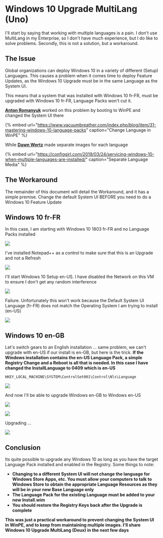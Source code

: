 # Windows 10 Upgrade MultiLang \(Uno\)

I'll start by saying that working with multiple languages is a pain.  I don't use MultiLang in my Enterprise, so I don't have much experience, but I do like to solve problems.  Secondly, this is not a solution, but a workaround.

## The Issue

Global organizations can deploy Windows 10 in a variety of different \(Setup\) Languages.  This causes a problem when it comes time to deploy Feature Updates, as the Windows 10 Upgrade must be in the same Language as the System UI.

This means that a system that was installed with Windows 10 fr-FR, must be upgraded with Windows 10 fr-FR, Language Packs won't cut it.

[**Anton Romanyuk**](https://twitter.com/admiraltolwyn) worked on this problem by booting to WinPE and changed the System UI there

{% embed url="https://www.vacuumbreather.com/index.php/blog/item/31-mastering-windows-10-language-packs" caption="Change Language in WinPE" %}

While [**Dawn Wertz**](https://twitter.com/wertzdm3) made separate images for each language

{% embed url="https://configgirl.com/2019/03/24/servicing-windows-10-when-multiple-languages-are-installed/" caption="Separate Language Media" %}

## The Workaround

The remainder of this document will detail the Workaround, and it has a simple premise.  Change the default System UI BEFORE you need to do a Windows 10 Feature Update

## Windows 10 fr-FR

In this case, I am starting with Windows 10 1803 fr-FR and no Language Packs installed

![](../../.gitbook/assets/image%20%28351%29.png)

I've installed Notepad++ as a control to make sure that this is an Upgrade and not a Refresh

![](../../.gitbook/assets/image%20%28261%29.png)

I'll start Windows 10 Setup en-US.  I have disabled the Network on this VM to ensure I don't get any random interference

![](../../.gitbook/assets/image%20%2873%29.png)

Failure.  Unfortunately this won't work because the Default System UI Language \(fr-FR\) does not match the Operating System I am trying to install \(en-US\)

![](../../.gitbook/assets/image%20%289%29.png)

## Windows 10 en-GB

Let's switch gears to an English installation ... same problem, we can't upgrade with en-US if our install is en-GB, but here is the trick.  **If the Windows installation contains the en-US Language Pack, a simple Registry Change and a Reboot is all that is needed.  In this case I have changed the InstallLanguage to 0409 which is en-US**

```text
HKEY_LOCAL_MACHINE\SYSTEM\ControlSet001\Control\Nls\Language
```

![](../../.gitbook/assets/image%20%28143%29.png)

And now I'll be able to upgrade Windows en-GB to Windows en-US

![](../../.gitbook/assets/image%20%285%29.png)

![](../../.gitbook/assets/image%20%2899%29.png)

Upgrading ...

![](../../.gitbook/assets/image%20%28167%29.png)

## Conclusion

Its quite possible to upgrade any Windows 10 as long as you have the target Language Pack installed and enabled in the Registry.  Some things to note:

* **Changing to a different System UI will not change the language for Windows Store Apps, etc.  You must allow your computers to talk to Windows Store to obtain the appropriate Language Resources as they will be in your new Base Language only**
* **The Language Pack for the existing Language must be added to your new Install.wim**
* **You should restore the Registry Keys back after the Upgrade is complete**

**This was just a practical workaround to prevent changing the System UI in WinPE, and to keep from maintaining multiple images.  I'll share Windows 10 Upgrade MultiLang \(Deux\) in the next few days**

